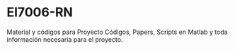 # El7006-RN
Material y códigos para Proyecto
Códigos, Papers, Scripts en Matlab y toda información necesaria para el proyecto.
